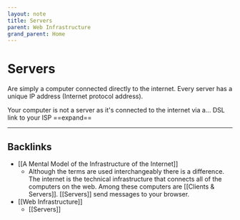 ```yaml
---
layout: note
title: Servers
parent: Web Infrastructure
grand_parent: Home
---
```


# Servers

Are simply a computer connected directly to the internet. Every server has a unique IP address (Internet protocol address).

Your computer is not a server as it's connected to the internet via a... DSL link to your ISP ==expand==

---
## Backlinks
* [[A Mental Model of the Infrastructure of the Internet]]
	* Although the terms are used interchangeably there is a difference. The internet is the technical infrastructure that connects all of the computers on the web. Among these computers are [[Clients & Servers]]. [[Servers]] send messages to your browser.
* [[Web Infrastructure]]
	* [[Servers]]

